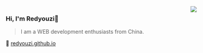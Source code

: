 <img align="right" src="https://github-readme-stats.vercel.app/api?username=redyouzi&show_icons=true&theme=radical&hide_title=true&count_private=true&hide_border=true" />

### Hi, I'm Redyouzi👋
>I am a WEB development enthusiasts from China.

🔗 <a href="https://redyouzi.github.io/">redyouzi.github.io</a>
